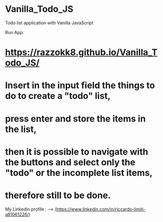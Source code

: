 # Vanilla_Todo_JS
Todo list application with Vanilla JavaScript

Run App:
# https://razzokk8.github.io/Vanilla_Todo_JS/

# Insert in the input field the things to do to create a "todo" list, 
# press enter and store the items in the list, 
# then it is possible to navigate with the buttons and select only the "todo" or the incomplete list items, 
# therefore still to be done.

My Linkedin profile : --> (https://www.linkedin.com/in/riccardo-limiti-a81061226/)
